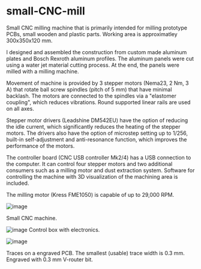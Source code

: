 # small-CNC-mill
Small CNC milling machine that is primarily intended for milling prototype PCBs, small wooden and plastic parts. Working area is approximatley 300x350x120 mm.


I designed and assembled the construction from custom made aluminum plates and Bosch Rexroth aluminum profiles.
The aluminum panels were cut using a water jet material cutting process. At the end, the panels were milled with a milling machine.

Movement of machine is provided by 3 stepper motors (Nema23, 2 Nm, 3 A) that rotate ball screw spindles (pitch of 5 mm) that have minimal backlash. The motors are connected to the spindles via a "elastomer coupling", which reduces vibrations.
Round supported linear rails are used on all axes.

Stepper motor drivers (Leadshine DM542EU) have the option of reducing the idle current, which significantly reduces the heating of the stepper motors. The drivers also have the option of microstep setting up to 1/256, built-in self-adjustment and anti-resonance function, which improves the performance of the motors.

The controller board (CNC USB controller Mk2/4) has a USB connection to the computer. It can control four stepper motors and two additional consumers such as a milling motor and dust extraction system. Software for controlling the machine with 3D visualization of the machining area is included.

The milling motor (Kress FME1050) is capable of up to 29,000 RPM.

![image](https://github.com/msedej96/small-CNC-mill/assets/103876373/7ac739f9-4e57-457b-8dfb-41f03a7dae27)

Small CNC machine.

![image](https://github.com/msedej96/small-CNC-mill/assets/103876373/01b26f56-4213-4e42-b466-b4d8e6018a46)
Control box with electronics.

![image](https://github.com/msedej96/small-CNC-mill/assets/103876373/66dc89d7-11c6-4b6e-aa3a-92822efa6de3)

Traces on a engraved PCB. The smallest (usable) trace width is 0.3 mm. Engraved with 0.3 mm V-router bit. 
